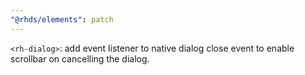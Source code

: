 ```yaml
---
"@rhds/elements": patch
---
```


`<rh-dialog>`: add event listener to native dialog close event to enable scrollbar on cancelling the dialog.
  